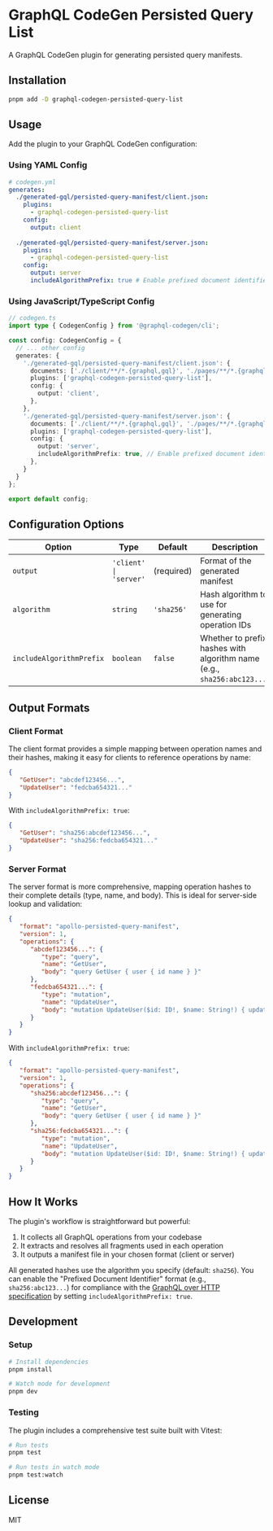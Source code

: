 # GraphQL CodeGen Persisted Query List

A GraphQL CodeGen plugin for generating persisted query manifests.

## Installation

```bash
pnpm add -D graphql-codegen-persisted-query-list
```

## Usage

Add the plugin to your GraphQL CodeGen configuration:

### Using YAML Config

```yml
# codegen.yml
generates:
  ./generated-gql/persisted-query-manifest/client.json:
    plugins:
      - graphql-codegen-persisted-query-list
    config:
      output: client
      
  ./generated-gql/persisted-query-manifest/server.json:
    plugins:
      - graphql-codegen-persisted-query-list
    config:
      output: server
      includeAlgorithmPrefix: true # Enable prefixed document identifiers for compliance with GraphQL over HTTP spec
```

### Using JavaScript/TypeScript Config

```typescript
// codegen.ts
import type { CodegenConfig } from '@graphql-codegen/cli';

const config: CodegenConfig = {
  // ... other config
  generates: {
    './generated-gql/persisted-query-manifest/client.json': {
      documents: ['./client/**/*.{graphql,gql}', './pages/**/*.{graphql,gql}'],
      plugins: ['graphql-codegen-persisted-query-list'],
      config: {
        output: 'client',
      },
    },
    './generated-gql/persisted-query-manifest/server.json': {
      documents: ['./client/**/*.{graphql,gql}', './pages/**/*.{graphql,gql}'],
      plugins: ['graphql-codegen-persisted-query-list'],
      config: {
        output: 'server',
        includeAlgorithmPrefix: true, // Enable prefixed document identifiers for compliance with GraphQL over HTTP spec
      },
    }
  }
};

export default config;
```

## Configuration Options

| Option                  | Type                   | Default    | Description                                                            |
|-------------------------|------------------------|------------|------------------------------------------------------------------------|
| `output`                | `'client' \| 'server'` | (required) | Format of the generated manifest                                       |
| `algorithm`             | `string`               | `'sha256'` | Hash algorithm to use for generating operation IDs                     |
| `includeAlgorithmPrefix`| `boolean`              | `false`    | Whether to prefix hashes with algorithm name (e.g., `sha256:abc123...`) |

## Output Formats

### Client Format

The client format provides a simple mapping between operation names and their hashes, making it easy for clients to reference operations by name:

```json
{
   "GetUser": "abcdef123456...",
   "UpdateUser": "fedcba654321..."
}
```

With `includeAlgorithmPrefix: true`:

```json
{
   "GetUser": "sha256:abcdef123456...",
   "UpdateUser": "sha256:fedcba654321..."
}
```

### Server Format

The server format is more comprehensive, mapping operation hashes to their complete details (type, name, and body). This is ideal for server-side lookup and validation:

```json
{
   "format": "apollo-persisted-query-manifest",
   "version": 1,
   "operations": {
      "abcdef123456...": {
         "type": "query",
         "name": "GetUser",
         "body": "query GetUser { user { id name } }"
      },
      "fedcba654321...": {
         "type": "mutation",
         "name": "UpdateUser",
         "body": "mutation UpdateUser($id: ID!, $name: String!) { updateUser(id: $id, name: $name) { id name } }"
      }
   }
}
```

With `includeAlgorithmPrefix: true`:

```json
{
   "format": "apollo-persisted-query-manifest",
   "version": 1,
   "operations": {
      "sha256:abcdef123456...": {
         "type": "query",
         "name": "GetUser",
         "body": "query GetUser { user { id name } }"
      },
      "sha256:fedcba654321...": {
         "type": "mutation",
         "name": "UpdateUser",
         "body": "mutation UpdateUser($id: ID!, $name: String!) { updateUser(id: $id, name: $name) { id name } }"
      }
   }
}
```

## How It Works

The plugin's workflow is straightforward but powerful:

1. It collects all GraphQL operations from your codebase
2. It extracts and resolves all fragments used in each operation
3. It outputs a manifest file in your chosen format (client or server)

All generated hashes use the algorithm you specify (default: `sha256`). You can enable the "Prefixed Document Identifier" format (e.g., `sha256:abc123...`) for compliance with the [GraphQL over HTTP specification](https://github.com/graphql/graphql-over-http/blob/52d56fb36d51c17e08a920510a23bdc2f6a720be/spec/Appendix%20A%20--%20Persisted%20Documents.md#sha256-hex-document-identifier) by setting `includeAlgorithmPrefix: true`.

## Development

### Setup

```bash
# Install dependencies
pnpm install

# Watch mode for development
pnpm dev
```

### Testing

The plugin includes a comprehensive test suite built with Vitest:

```bash
# Run tests
pnpm test

# Run tests in watch mode
pnpm test:watch
```

## License

MIT